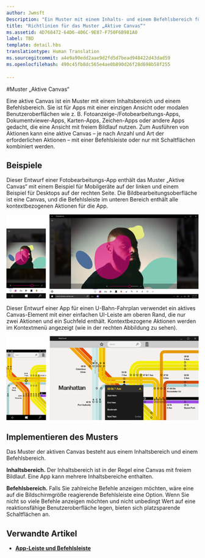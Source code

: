 ```yaml
---
author: Jwmsft
Description: "Ein Muster mit einem Inhalts- und einem Befehlsbereich für Apps mit einer einzelnen Ansicht oder modalen Benutzeroberflächen wie z. B. Fotoanzeige-/Fotobearbeitungs-Apps, Dokumentviewer-Apps, Karten-Apps, Zeichen-Apps oder andere Apps, die eine Ansicht mit freiem Bildlauf nutzen."
title: "Richtlinien für das Muster „Aktive Canvas“"
ms.assetid: 4D768472-64D6-406C-9E87-F750F6B981A0
label: TBD
template: detail.hbs
translationtype: Human Translation
ms.sourcegitcommit: a4e9a90edd2aae9d2fd5d7bead948422d43dad59
ms.openlocfilehash: 490c45fb8dc565e4ae0b890d26f28d698b58f255

---
```

#Muster „Aktive Canvas“

Eine aktive Canvas ist ein Muster mit einem Inhaltsbereich und einem Befehlsbereich. Sie ist für Apps mit einer einzigen Ansicht oder modalen Benutzeroberflächen wie z. B. Fotoanzeige-/Fotobearbeitungs-Apps, Dokumentviewer-Apps, Karten-Apps, Zeichen-Apps oder andere Apps gedacht, die eine Ansicht mit freiem Bildlauf nutzen. Zum Ausführen von Aktionen kann eine aktive Canvas – je nach Anzahl und Art der erforderlichen Aktionen – mit einer Befehlsleiste oder nur mit Schaltflächen kombiniert werden.

## Beispiele

Dieser Entwurf einer Fotobearbeitungs-App enthält das Muster „Aktive Canvas“ mit einem Beispiel für Mobilgeräte auf der linken und einem Beispiel für Desktops auf der rechten Seite. Die Bildbearbeitungsoberfläche ist eine Canvas, und die Befehlsleiste im unteren Bereich enthält alle kontextbezogenen Aktionen für die App.

![Beispiel für einen Foto-Editor mit dem Muster „Aktive Canvas“](images/uap-photo-pc-phone-700.png)

Dieser Entwurf einer App für einen U-Bahn-Fahrplan verwendet ein aktives Canvas-Element mit einer einfachen UI-Leiste am oberen Rand, die nur zwei Aktionen und ein Suchfeld enthält. Kontextbezogene Aktionen werden im Kontextmenü angezeigt (wie in der rechten Abbildung zu sehen).

![Beispiel für eine Karten-App mit dem Muster „Aktive Canvas“](images/uap-subway-pc-phone-700.png)


## Implementieren des Musters

Das Muster der aktiven Canvas besteht aus einem Inhaltsbereich und einem Befehlsbereich.

**Inhaltsbereich.**  Der Inhaltsbereich ist in der Regel eine Canvas mit freiem Bildlauf. Eine App kann mehrere Inhaltsbereiche enthalten.

**Befehlsbereich.**  Falls Sie zahlreiche Befehle anzeigen möchten, wäre eine auf die Bildschirmgröße reagierende Befehlsleiste eine Option. Wenn Sie nicht so viele Befehle anzeigen möchten und nicht unbedingt Wert auf eine reaktionsfähige Benutzeroberfläche legen, bieten sich platzsparende Schaltflächen an.



## Verwandte Artikel

-   [**App-Leiste und Befehlsleiste**](app-bars.md)



<!--HONumber=Jun16_HO4-->


